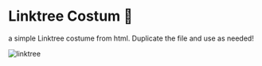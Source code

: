 # Linktree Costum 🌳

a simple Linktree costume from html. Duplicate the file and use as needed!

![linktree](https://user-images.githubusercontent.com/91236883/228163924-8f343828-0da8-41bc-84ce-4396e8e9ab73.JPG)
